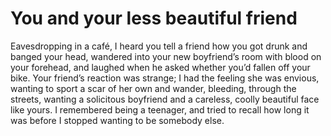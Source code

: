 You and your less beautiful friend
==================================



Eavesdropping in a café, I heard you tell a friend how you got drunk and banged your head, wandered into your new boyfriend’s room with blood on your forehead, and laughed when he asked whether you’d fallen off your bike. Your friend’s reaction was strange; I had the feeling she was envious, wanting to sport a scar of her own and wander, bleeding, through the streets, wanting a solicitous boyfriend and a careless, coolly beautiful face like yours. I remembered being a teenager, and tried to recall how long it was before I stopped wanting to be somebody else.

